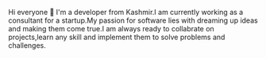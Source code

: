 Hi everyone 👋
I'm a developer from Kashmir.I am currently working as a consultant for a startup.My passion for software lies with dreaming up ideas and making them come true.I am always ready to collabrate on projects,learn any skill and implement them to solve problems and challenges.

<!---
salimnisar/salimnisar is a ✨ special ✨ repository because its `README.md` (this file) appears on your GitHub profile.
You can click the Preview link to take a look at your changes.
--->
